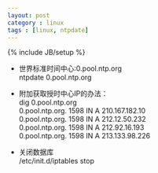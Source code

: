 ```yaml
---
layout: post
category : linux
tags : [linux, ntpdate]
---
```

{% include JB/setup %}

+ 世界标准时间中心:0.pool.ntp.org  
	ntpdate 0.pool.ntp.org  
+ 附加获取授时中心IP的办法：  
	 dig 0.pool.ntp.org  
	0.pool.ntp.org.         1598    IN      A       210.167.182.10  
	0.pool.ntp.org.         1598    IN      A       212.12.50.232  
	0.pool.ntp.org.         1598    IN      A       212.92.16.193  
	0.pool.ntp.org.         1598    IN      A       213.133.98.226  

+ 关闭数据库  
	/etc/init.d/iptables stop  

<!--more-->
